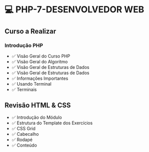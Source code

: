 # :computer: PHP-7-DESENVOLVEDOR WEB #
## Curso a Realizar 

### Introdução PHP
- :white_check_mark: Visão Geral do Curso PHP
- :white_check_mark: Visão Geral do Algoritmo
- :white_check_mark: Visão Geral de Estruturas de Dados
- :white_check_mark: Visão Geral de Estruturas de Dados
- :white_check_mark: Informações Importantes
- :white_check_mark: Usando Terminal
- :white_check_mark: Terminais
## Revisão HTML & CSS
- :white_check_mark: Introdução do Módulo
- :white_check_mark: Estrutura do Template dos Exercícios
- :white_check_mark: CSS Grid
- :white_check_mark: Cabecalho
- :white_check_mark: Rodapé
- :white_check_mark: Conteúdo



